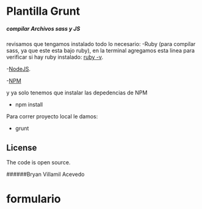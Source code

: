 # Plantilla Grunt
##### compilar Archivos sass y JS

revisamos que tengamos instalado todo lo necesario:
-Ruby (para compilar sass, ya que este esta bajo ruby), en la terminal agregamos esta linea para verificar si hay ruby instalado: [ruby -v](https://sass-lang.com/install).

-[NodeJS](http://nodejs.org/es/ "NodeJS").

-[NPM](http://www.npmjs.com/ "NPM")

y ya solo tenemos que instalar las depedencias de NPM
- npm install

Para correr proyecto local le damos:
- grunt

## License

The code is open source.

######Bryan Villamil Acevedo
# formulario
